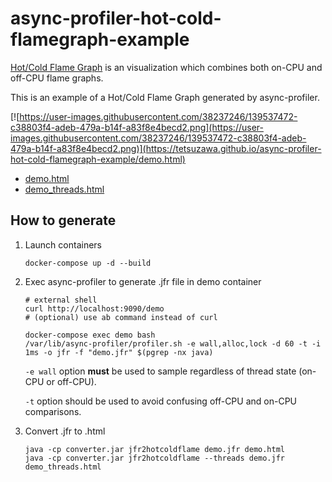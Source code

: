 # async-profiler-hot-cold-flamegraph-example


[Hot/Cold Flame Graph](https://www.brendangregg.com/FlameGraphs/hotcoldflamegraphs.html) is an visualization which combines both on-CPU and off-CPU flame graphs.

This is an example of a Hot/Cold Flame Graph generated by async-profiler.

[![https://user-images.githubusercontent.com/38237246/139537472-c38803f4-adeb-479a-b14f-a83f8e4becd2.png](https://user-images.githubusercontent.com/38237246/139537472-c38803f4-adeb-479a-b14f-a83f8e4becd2.png)](https://tetsuzawa.github.io/async-profiler-hot-cold-flamegraph-example/demo.html)

- [demo.html](https://tetsuzawa.github.io/async-profiler-hot-cold-framegraph-example/demo.html)
- [demo_threads.html](https://tetsuzawa.github.io/async-profiler-hot-cold-flamegraph-example/demo_threads.html)




## How to generate

1. Launch containers

   ```shell
   docker-compose up -d --build
   ```

2. Exec async-profiler to generate .jfr file in demo container

   ```shell
   # external shell
   curl http://localhost:9090/demo 
   # (optional) use ab command instead of curl
   ```

   ```shell
   docker-compose exec demo bash
   /var/lib/async-profiler/profiler.sh -e wall,alloc,lock -d 60 -t -i 1ms -o jfr -f "demo.jfr" $(pgrep -nx java)
   ```

   `-e wall` option **must** be used to sample regardless of thread state (on-CPU or off-CPU).

   `-t` option should be used to avoid confusing off-CPU and on-CPU comparisons.

3. Convert .jfr to .html

   ```shell
   java -cp converter.jar jfr2hotcoldflame demo.jfr demo.html
   java -cp converter.jar jfr2hotcoldflame --threads demo.jfr demo_threads.html
   ```


